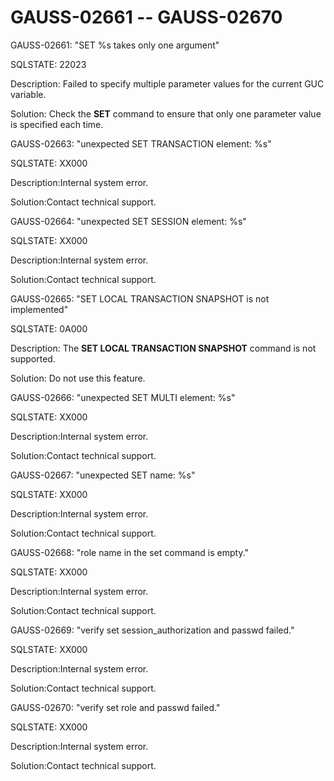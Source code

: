 # GAUSS-02661 -- GAUSS-02670<a name="EN-US_TOPIC_0302073484"></a>

GAUSS-02661: "SET %s takes only one argument"

SQLSTATE: 22023

Description: Failed to specify multiple parameter values for the current GUC variable.

Solution: Check the  **SET**  command to ensure that only one parameter value is specified each time.

GAUSS-02663: "unexpected SET TRANSACTION element: %s"

SQLSTATE: XX000

Description:Internal system error.

Solution:Contact technical support.

GAUSS-02664: "unexpected SET SESSION element: %s"

SQLSTATE: XX000

Description:Internal system error.

Solution:Contact technical support.

GAUSS-02665: "SET LOCAL TRANSACTION SNAPSHOT is not implemented"

SQLSTATE: 0A000

Description: The  **SET LOCAL TRANSACTION SNAPSHOT**  command is not supported.

Solution: Do not use this feature.

GAUSS-02666: "unexpected SET MULTI element: %s"

SQLSTATE: XX000

Description:Internal system error.

Solution:Contact technical support.

GAUSS-02667: "unexpected SET name: %s"

SQLSTATE: XX000

Description:Internal system error.

Solution:Contact technical support.

GAUSS-02668: "role name in the set command is empty."

SQLSTATE: XX000

Description:Internal system error.

Solution:Contact technical support.

GAUSS-02669: "verify set session\_authorization and passwd failed."

SQLSTATE: XX000

Description:Internal system error.

Solution:Contact technical support.

GAUSS-02670: "verify set role and passwd failed."

SQLSTATE: XX000

Description:Internal system error.

Solution:Contact technical support.

